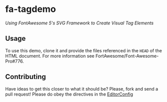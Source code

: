 # fa-tagdemo
*Using FontAwesome 5's SVG Framework to Create Visual Tag Elements*

## Usage
To use this demo, clone it and provide the files referenced in the `HEAD` of the HTML document. For more information see FortAwesome/Font-Awesome-Pro#776.

## Contributing
Have ideas to get this closer to what it should be? Please, fork and send a pull request! Please do obey the directives in the [EditorConfig](http://editorconfig.org)
